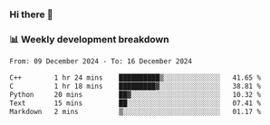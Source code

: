 ### Hi there 👋

### 📊 Weekly development breakdown
<!--START_SECTION:waka-->

```txt
From: 09 December 2024 - To: 16 December 2024

C++        1 hr 24 mins    ██████████▒░░░░░░░░░░░░░░   41.65 %
C          1 hr 18 mins    █████████▓░░░░░░░░░░░░░░░   38.81 %
Python     20 mins         ██▓░░░░░░░░░░░░░░░░░░░░░░   10.32 %
Text       15 mins         ██░░░░░░░░░░░░░░░░░░░░░░░   07.41 %
Markdown   2 mins          ▒░░░░░░░░░░░░░░░░░░░░░░░░   01.17 %
```

<!--END_SECTION:waka-->

